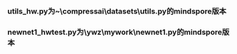 ### utils_hw.py为~\compressai\datasets\utils.py的mindspore版本
### newnet1_hwtest.py为\ywz\mywork\newnet1.py的mindspore版本

